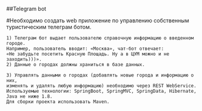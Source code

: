 ##Telegram bot

#Необходимо создать web приложение по управлению собственным туристическим телеграм ботом.

    1) Телеграм бот выдает пользователю справочную информацию о введенном городе. 
    Например, пользователь вводит: «Москва», чат-бот отвечает:
	«Не забудьте посетить Красную Площадь. Ну а в ЦУМ можно и не заходить)))».
    2) Данные о городах должны храниться в базе данных.
    
    3) Управлять данными о городах (добавлять новые города и информацию о них, 
    изменять и удалять любую информацию) необходимо через REST WebService.
    Используемые технологии: SpringBoot, SpringMVC, SpringData, Hibernate, Java не ниже 1.8. 
    Для сборки проекта использовать Maven.
